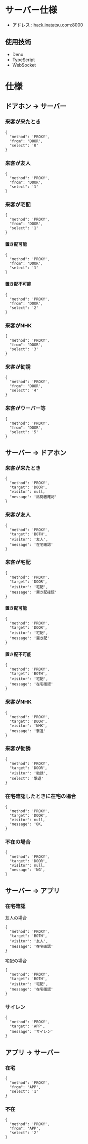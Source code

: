 # サーバー仕様
- アドレス : hack.inatatsu.com:8000
## 使用技術
- Deno
- TypeScript
- WebSocket
# 仕様
## ドアホン -> サーバー
### 来客が来たとき
```
{
  "method": 'PROXY',
  "from": 'DOOR',
  "select": '0'
}
```
### 来客が友人
```
{
  "method": 'PROXY',
  "from": 'DOOR',
  "select": '1'
}
```
### 来客が宅配
```
{
  "method": 'PROXY',
  "from": 'DOOR',
  "select": '1'
}
```
#### 置き配可能
```
{
  "method": 'PROXY',
  "from": 'DOOR',
  "select": '1'
}
```
#### 置き配不可能
```
{
  "method": 'PROXY',
  "from": 'DOOR',
  "select": '2'
}
```

### 来客がNHK
```
{
  "method": 'PROXY',
  "from": 'DOOR',
  "select": '3'
}
```

### 来客が勧誘
```
{
  "method": 'PROXY',
  "from": 'DOOR',
  "select": '4'
}
```
### 来客がウーバー等
```
{
  "method": 'PROXY',
  "from": 'DOOR',
  "select": '5'
}
```

## サーバー -> ドアホン
### 来客が来たとき
```
{
  "method": 'PROXY',
  "target": 'DOOR',
  "visitor": null,
  "message": '訪問者確認'
}
```
### 来客が友人
```
{
  "method": 'PROXY',
  "target": 'BOTH',
  "visitor": '友人',
  "message": '在宅確認'
}
```
### 来客が宅配
```
{
  "method": 'PROXY',
  "target": 'DOOR',
  "visitor": '宅配',
  "message": '置き配確認'
}
```
#### 置き配可能
```
{
  "method": 'PROXY',
  "target": 'DOOR',
  "visitor": '宅配',
  "message": '置き配'
}
```
#### 置き配不可能
```
{
  "method": 'PROXY',
  "target": 'BOTH',
  "visitor": '宅配',
  "message": '在宅確認'
}
```

### 来客がNHK
```
{
  "method": 'PROXY',
  "target": 'DOOR',
  "visitor": 'NHK',
  "message": '撃退'
}
```

### 来客が勧誘
```
{
  "method": 'PROXY',
  "target": 'DOOR',
  "visitor": '勧誘',
  "select": '撃退'
}
```

### 在宅確認したときに在宅の場合
```
{
  "method": 'PROXY',
  "target": 'DOOR',
  "visitor": null,
  "message": 'OK,
}
```

### 不在の場合
```
{
  "method": 'PROXY',
  "target": 'DOOR',
  "visitor": null,
  "message": 'NG',
}
```

## サーバー -> アプリ

### 在宅確認
友人の場合
```
{
  "method": 'PROXY',
  "target": 'BOTH',
  "visitor": '友人',
  "message": '在宅確認'
}
```
宅配の場合
```
{
  "method": 'PROXY',
  "target": 'BOTH',
  "visitor": '宅配',
  "message": '在宅確認'
}
```
### サイレン
```
{
  "method": 'PROXY',
  "target": 'APP',
  "message": 'サイレン'
}
```

## アプリ -> サーバー

### 在宅
```
{
  "method": 'PROXY',
  "from": 'APP',
  "select": '1'
}
```
### 不在
```
{
  "method": 'PROXY',
  "from": 'APP',
  "select": '2'
}
```